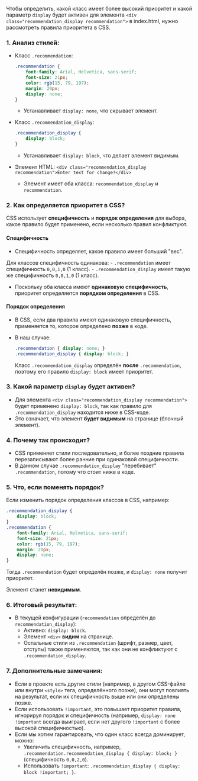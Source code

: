 Чтобы определить, какой класс имеет более высокий приоритет и какой параметр `display` будет активен для элемента `<div class="recommendation_display recommendation">` в index.html, нужно рассмотреть правила приоритета в CSS.

### 1. **Анализ стилей**:
   - Класс `.recommendation`:

     ```css
     .recommendation {
         font-family: Arial, Helvetica, sans-serif;
         font-size: 21px;
         color: rgb(15, 79, 197);
         margin: 20px;
         display: none;
     }
     ```
     - Устанавливает `display: none`, что скрывает элемент.

   - Класс `.recommendation_display`:
     ```css
     .recommendation_display {
         display: block;
     }
     ```
     - Устанавливает `display: block`, что делает элемент видимым.

   - Элемент HTML: `<div class="recommendation_display recommendation">Enter text for change!</div>`
     - Элемент имеет оба класса: `recommendation_display` и `recommendation`.

### 2. **Как определяется приоритет в CSS?**

CSS использует **специфичность** и **порядок определения** для выбора, какое правило будет применено, если несколько правил конфликтуют.

#### **Специфичность**
   - Специфичность определяет, какое правило имеет больший "вес". 
   
   Для классов специфичность одинакова:
     - `.recommendation` имеет специфичность `0,0,1,0` (1 класс).
     - `.recommendation_display` имеет такую же специфичность `0,0,1,0` (1 класс).
   - Поскольку оба класса имеют **одинаковую специфичность**, приоритет определяется **порядком определения** в CSS.

#### **Порядок определения**
   - В CSS, если два правила имеют одинаковую специфичность, применяется то, которое определено **позже** в коде.
   - В наш случае:

     ```css
     .recommendation { display: none; }
     .recommendation_display { display: block; }
     ```
     Класс `.recommendation_display` определён **после** `.recommendation`, поэтому его правило `display: block` имеет приоритет.

### 3. **Какой параметр `display` будет активен?**

   - Для элемента `<div class="recommendation_display recommendation">` будет применено `display: block`, так как правило для `.recommendation_display` находится ниже в CSS-коде.
   - Это означает, что элемент **будет видимым** на странице (блочный элемент).

### 4. **Почему так происходит?**

   - CSS применяет стили последовательно, и более поздние правила перезаписывают более ранние при одинаковой специфичности.
   - В данном случае `.recommendation_display` "перебивает" `.recommendation`, потому что стоит ниже в коде.

### 5. **Что, если поменять порядок?**

Если изменить порядок определения классов в CSS, например:

```css
.recommendation_display {
    display: block;
}
.recommendation {
    font-family: Arial, Helvetica, sans-serif;
    font-size: 21px;
    color: rgb(15, 79, 197);
    margin: 20px;
    display: none;
}
```
Тогда `.recommendation` будет определён позже, и `display: none` получит приоритет. 

Элемент станет **невидимым**.

### 6. **Итоговый результат:**

   - В текущей конфигурации (`recommendation` определён до `recommendation_display`):
     - Активно: `display: block`.
     - Элемент `<div>` **видим** на странице.
     - Остальные стили из `.recommendation` (шрифт, размер, цвет, отступы) также применяются, так как они не конфликтуют с `.recommendation_display`.

### 7. **Дополнительные замечания:**

   - Если в проекте есть другие стили (например, в другом CSS-файле или внутри `<style>` тега, определённого позже), они могут повлиять на результат, если их специфичность выше или они определены позже.
   - Если использовать `!important`, это повышает приоритет правила, игнорируя порядок и специфичность (например, `display: none !important` всегда выиграет, если нет другого `!important` с более высокой специфичностью).
   - Если мы хотим гарантировать, что один класс всегда доминирует, можно:
     - Увеличить специфичность, например, `.recommendation.recommendation_display { display: block; }` (специфичность `0,0,2,0`).
     - Использовать `!important`: `.recommendation_display { display: block !important; }`.